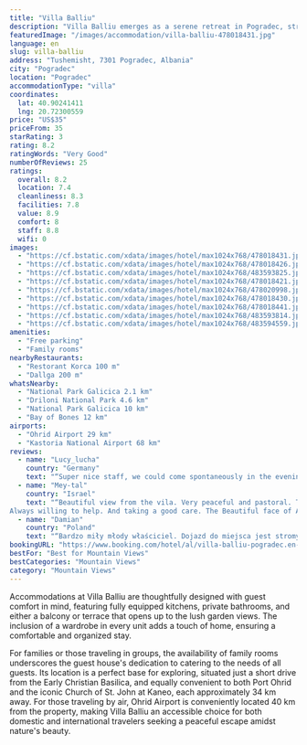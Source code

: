 ```yaml
---
title: "Villa Balliu"
description: "Villa Balliu emerges as a serene retreat in Pogradec, strategically positioned within a short distance from the enchanting Ohrid Lake Springs and the historical Bay of Bones."
featuredImage: "/images/accommodation/villa-balliu-478018431.jpg"
language: en
slug: villa-balliu
address: "Tushemisht, 7301 Pogradec, Albania"
city: "Pogradec"
location: "Pogradec"
accommodationType: "villa"
coordinates:
  lat: 40.90241411
  lng: 20.72300559
price: "US$35"
priceFrom: 35
starRating: 3
rating: 8.2
ratingWords: "Very Good"
numberOfReviews: 25
ratings:
  overall: 8.2
  location: 7.4
  cleanliness: 8.3
  facilities: 7.8
  value: 8.9
  comfort: 8
  staff: 8.8
  wifi: 0
images:
  - "https://cf.bstatic.com/xdata/images/hotel/max1024x768/478018431.jpg?k=d9ec28e4ce5f96af8bae29a3501e024d5e80cb22f5815eaa563e54fba1be3adb&o=&hp=1"
  - "https://cf.bstatic.com/xdata/images/hotel/max1024x768/478018426.jpg?k=925bb14baf62c4c9f0d9c41511315c30178e1fcffd88a03a995f8a73c3af7b00&o=&hp=1"
  - "https://cf.bstatic.com/xdata/images/hotel/max1024x768/483593825.jpg?k=36e163aee08ad95ff975be74c8f330e7ecb19ba03b05529a45ceb4be009bf3bd&o=&hp=1"
  - "https://cf.bstatic.com/xdata/images/hotel/max1024x768/478018421.jpg?k=1aceedd532ffe360946c8486d4cc2929befd498615c7960371e49766a0f1eb63&o=&hp=1"
  - "https://cf.bstatic.com/xdata/images/hotel/max1024x768/478020998.jpg?k=6b049219a3cfabaa54b508d74e265d32cb1fb6b4b2908321dbebf3f7fd96c4c9&o=&hp=1"
  - "https://cf.bstatic.com/xdata/images/hotel/max1024x768/478018430.jpg?k=db95672d3c816acdb88bffc04550d0dc702ac51a43c5ee14ce33caa2afe08452&o=&hp=1"
  - "https://cf.bstatic.com/xdata/images/hotel/max1024x768/478018441.jpg?k=67eb61d4702ba5a03dcce000d2983aaad9fbd7c252b5b92834e7157920a85abd&o=&hp=1"
  - "https://cf.bstatic.com/xdata/images/hotel/max1024x768/483593814.jpg?k=c019c39a3b6c666424fcc083a41f22a58ee3d77fe21589a60d52bda1c1c15d15&o=&hp=1"
  - "https://cf.bstatic.com/xdata/images/hotel/max1024x768/483594559.jpg?k=8646a4960f108ecc676c2bdbfa1bfe43f911f80e8caf65f91e62299bb982c244&o=&hp=1"
amenities:
  - "Free parking"
  - "Family rooms"
nearbyRestaurants:
  - "Restorant Korca 100 m"
  - "Dallga 200 m"
whatsNearby:
  - "National Park Galicica 2.1 km"
  - "Driloni National Park 4.6 km"
  - "National Park Galicica 10 km"
  - "Bay of Bones 12 km"
airports:
  - "Ohrid Airport 29 km"
  - "Kastoria National Airport 68 km"
reviews:
  - name: "Lucy_lucha"
    country: "Germany"
    text: "“Super nice staff, we could come spontaneously in the evening and they even gave us food and a nicer room than we booked. Very nice view and big balcony. Would come back here.”"
  - name: "Mey-tal"
    country: "Israel"
    text: "“Beautiful view from the vila. Very peaceful and pastoral. The staff is amazing!
Always willing to help. And taking a good care. The Beautiful face of Albany 🍉😍”"
  - name: "Damian"
    country: "Poland"
    text: "“Bardzo miły młody właściciel. Dojazd do miejsca jest stromy i drogą gruntową, ale to dla mnie atut, dodatkowo miejsce wynagradza widokiem z okna na jezioro Ochrydzkie.”"
bookingURL: "https://www.booking.com/hotel/al/villa-balliu-pogradec.en-gb.html?aid=8035640"
bestFor: "Best for Mountain Views"
bestCategories: "Mountain Views"
category: "Mountain Views"
---
```


Accommodations at Villa Balliu are thoughtfully designed with guest comfort in mind, featuring fully equipped kitchens, private bathrooms, and either a balcony or terrace that opens up to the lush garden views. The inclusion of a wardrobe in every unit adds a touch of home, ensuring a comfortable and organized stay.

For families or those traveling in groups, the availability of family rooms underscores the guest house's dedication to catering to the needs of all guests. Its location is a perfect base for exploring, situated just a short drive from the Early Christian Basilica, and equally convenient to both Port Ohrid and the iconic Church of St. John at Kaneo, each approximately 34 km away. For those traveling by air, Ohrid Airport is conveniently located 40 km from the property, making Villa Balliu an accessible choice for both domestic and international travelers seeking a peaceful escape amidst nature's beauty.